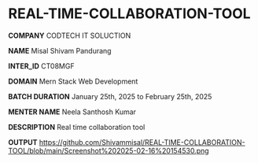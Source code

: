 # REAL-TIME-COLLABORATION-TOOL

**COMPANY** CODTECH IT SOLUCTION

**NAME** Misal Shivam Pandurang

**INTER_ID** CT08MGF

**DOMAIN** Mern Stack Web Development

**BATCH DURATION** January 25th, 2025 to February 25th, 2025

**MENTER NAME** Neela Santhosh Kumar

**DESCRIPTION** Real time collaboration tool

**OUTPUT** https://github.com/Shivammisal/REAL-TIME-COLLABORATION-TOOL/blob/main/Screenshot%202025-02-16%20154530.png
